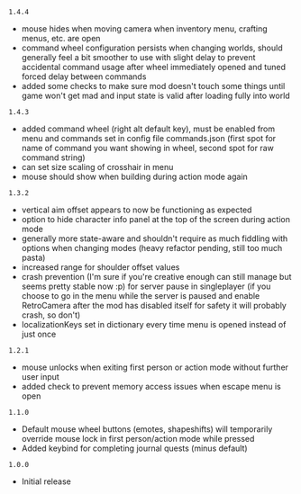 `1.4.4`
- mouse hides when moving camera when inventory menu, crafting menus, etc. are open
- command wheel configuration persists when changing worlds, should generally feel a bit smoother to use with slight delay to prevent accidental command usage after wheel immediately opened and tuned forced delay between commands
- added some checks to make sure mod doesn't touch some things until game won't get mad and input state is valid after loading fully into world

`1.4.3`
- added command wheel (right alt default key), must be enabled from menu and commands set in config file commands.json (first spot for name of command you want showing in wheel, second spot for raw command string)
- can set size scaling of crosshair in menu
- mouse should show when building during action mode again

`1.3.2`
- vertical aim offset appears to now be functioning as expected
- option to hide character info panel at the top of the screen during action mode
- generally more state-aware and shouldn't require as much fiddling with options when changing modes (heavy refactor pending, still too much pasta)
- increased range for shoulder offset values
- crash prevention (I'm sure if you're creative enough can still manage but seems pretty stable now :p) for server pause in singleplayer (if you choose to go in the menu while the server is paused and enable RetroCamera after the mod has disabled itself for safety it will probably crash, so don't)
- localizationKeys set in dictionary every time menu is opened instead of just once

`1.2.1`
- mouse unlocks when exiting first person or action mode without further user input
- added check to prevent memory access issues when escape menu is open

`1.1.0`
- Default mouse wheel buttons (emotes, shapeshifts) will temporarily override mouse lock in first person/action mode while pressed
- Added keybind for completing journal quests (minus default)

`1.0.0`
- Initial release
